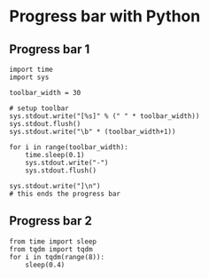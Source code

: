# Progress bar with Python

## Progress bar 1

```
import time
import sys

toolbar_width = 30

# setup toolbar
sys.stdout.write("[%s]" % (" " * toolbar_width))
sys.stdout.flush()
sys.stdout.write("\b" * (toolbar_width+1))

for i in range(toolbar_width):
    time.sleep(0.1)
    sys.stdout.write("-")
    sys.stdout.flush()

sys.stdout.write("]\n")
# this ends the progress bar
```

## Progress bar 2

```
from time import sleep
from tqdm import tqdm
for i in tqdm(range(8)):
    sleep(0.4)
```
